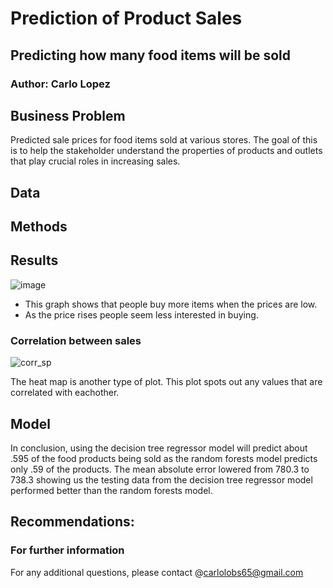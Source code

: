 # Prediction of Product Sales
## Predicting how many food items will be sold
### Author: Carlo Lopez

## Business Problem
Predicted sale prices for food items sold at various stores. The goal of this is to help the stakeholder understand the properties of products and outlets that play crucial roles in increasing sales.

## Data

## Methods



## Results 
![image](https://github.com/user-attachments/assets/06c024d6-b06a-4c4a-8b81-9266c7181026)

- This graph shows that people buy more items when the prices are low.
- As the price rises people seem less interested in buying.
  
### Correlation between sales
![corr_sp](https://github.com/carlolopez03/Prediction-of-Product-Sales/assets/139676444/d1c52e69-5e5e-440a-bb7a-d30675e5d9fc)

The heat map is another type of plot. This plot spots out any values that are correlated with eachother.

## Model
 In conclusion, using the decision tree regressor model will predict about .595 of the food products being sold as the random forests model predicts only .59 of the products. The mean absolute error lowered from 780.3 to 738.3 showing us the testing data from the decision tree regressor model performed better than the random forests model.
## Recommendations: 
### For further information 
For any additional questions, please contact @carlolobs65@gmail.com
